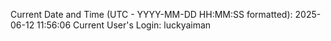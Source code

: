 Current Date and Time (UTC - YYYY-MM-DD HH:MM:SS formatted): 2025-06-12 11:56:06
Current User's Login: luckyaiman
